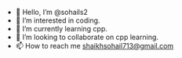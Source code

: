 - 👋 Hello, I’m @sohails2
- 👀 I’m interested in coding.
- 🌱 I’m currently learning cpp.
- 💞️ I’m looking to collaborate on cpp learning.
- 📫 How to reach me shaikhsohail713@gmail.com

<!---
sohails2/sohails2 is a ✨ special ✨ repository because its `README.md` (this file) appears on your GitHub profile.
You can click the Preview link to take a look at your changes.
--->
